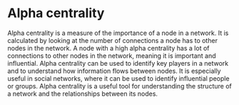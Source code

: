 # Alpha centrality

Alpha centrality is a measure of the importance of a node in a network. It is calculated by looking at the number of connections a node has to other nodes in the network. A node with a high alpha centrality has a lot of connections to other nodes in the network, meaning it is important and influential. Alpha centrality can be used to identify key players in a network and to understand how information flows between nodes. It is especially useful in social networks, where it can be used to identify influential people or groups. Alpha centrality is a useful tool for understanding the structure of a network and the relationships between its nodes.
